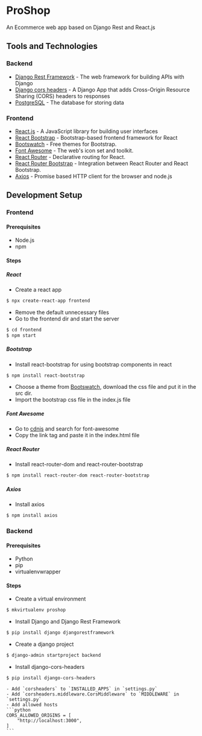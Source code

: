 # ProShop
An Ecommerce web app based on Django Rest and React.js


## Tools and Technologies
### Backend
- [Django Rest Framework](https://www.django-rest-framework.org/) - The web framework for building APIs with Django
- [Django cors headers](https://pypi.org/project/django-cors-headers/) - A Django App that adds Cross-Origin Resource Sharing (CORS) headers to responses
- [PostgreSQL](https://www.postgresql.org/) - The database for storing data


### Frontend
- [React.js](https://reactjs.org/) - A JavaScript library for building user interfaces
- [React Bootstrap](https://react-bootstrap.github.io/) - Bootstrap-based frontend framework for React
- [Bootswatch](https://bootswatch.com/) - Free themes for Bootstrap.
- [Font Awesome](https://fontawesome.com/) - The web's icon set and toolkit.
- [React Router](https://reactrouter.com/) - Declarative routing for React.
- [React Router Bootstrap](https://www.npmjs.com/package/react-router-bootstrap) - Integration between React Router and React Bootstrap.
- [Axios](https://axios-http.com/docs) - Promise based HTTP client for the browser and node.js


## Development Setup
### Frontend
#### Prerequisites
- Node.js
- npm
#### Steps
##### React
- Create a react app
```bash
$ npx create-react-app frontend
```
- Remove the default unnecessary files
- Go to the frontend dir and start the server
```bash
$ cd frontend
$ npm start
```
##### Bootstrap
- Install react-bootstrap for using bootstrap components in react
```bash
$ npm install react-bootstrap
```
- Choose a theme from [Bootswatch](https://bootswatch.com/), download the css file and put it in the src dir.
- Import the bootstrap css file in the index.js file
##### Font Awesome
- Go to [cdnjs](https://cdnjs.com/) and search for font-awesome
- Copy the link tag and paste it in the index.html file
##### React Router
- Install react-router-dom and react-router-bootstrap
```bash
$ npm install react-router-dom react-router-bootstrap
```
##### Axios
- Install axios
```bash
$ npm install axios
```

### Backend
#### Prerequisites
- Python
- pip
- virtualenvwrapper
#### Steps
- Create a virtual environment
```bash
$ mkvirtualenv proshop
```
- Install Django and Django Rest Framework
```bash
$ pip install django djangorestframework
```
- Create a django project
```bash
$ django-admin startproject backend
```
- Install django-cors-headers
```bash
$ pip install django-cors-headers
```
    - Add `corsheaders` to `INSTALLED_APPS` in `settings.py`
    - Add `corsheaders.middleware.CorsMiddleware` to `MIDDLEWARE` in `settings.py`
    - Add allowed hosts
    ```python
    CORS_ALLOWED_ORIGINS = [
        "http://localhost:3000",
    ]
    ```

